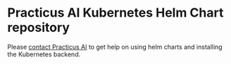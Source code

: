 # Practicus AI Kubernetes Helm Chart repository

Please [contact Practicus AI](https://practicus.ai/contact) to get help on using helm charts and installing the Kubernetes backend.   
